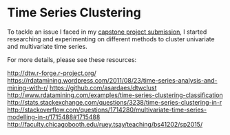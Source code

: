 # Time Series Clustering
To tackle an issue I faced in my [capstone project submission](github.com/ddanieltan/kaggle_walmart),  I started researching and experimenting on different methods to cluster univariate and multivariate time series.

For more details, please see these resources:

http://dtw.r-forge.r-project.org/
https://rdatamining.wordpress.com/2011/08/23/time-series-analysis-and-mining-with-r/
https://github.com/asardaes/dtwclust
http://www.rdatamining.com/examples/time-series-clustering-classification
http://stats.stackexchange.com/questions/3238/time-series-clustering-in-r
http://stackoverflow.com/questions/1714280/multivariate-time-series-modelling-in-r/1715488#1715488
http://faculty.chicagobooth.edu/ruey.tsay/teaching/bs41202/sp2015/
